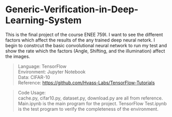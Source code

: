 # Generic-Verification-in-Deep-Learning-System

This is the final project of the course ENEE 759I. I want to see the different factors which affect the results of the any trained deep neural netork. I begin to constrcut the basic convolutional neural network to run my test and show the rate which the factors (Angle, Shifting, and the illumination) affect the images.
> Language: TensorFlow  
> Environment: Jupyter Notebook  
> Data: CIFAR-10  
> Reference: https://github.com/Hvass-Labs/TensorFlow-Tutorials 

> Code Usage:  
cache.py, cifar10.py, dataset.py, download.py are all from reference.  
Main.ipynb is the main program for the project.
TensorFlow Test.ipynb is the test program to verify the completeness of the environment. 

